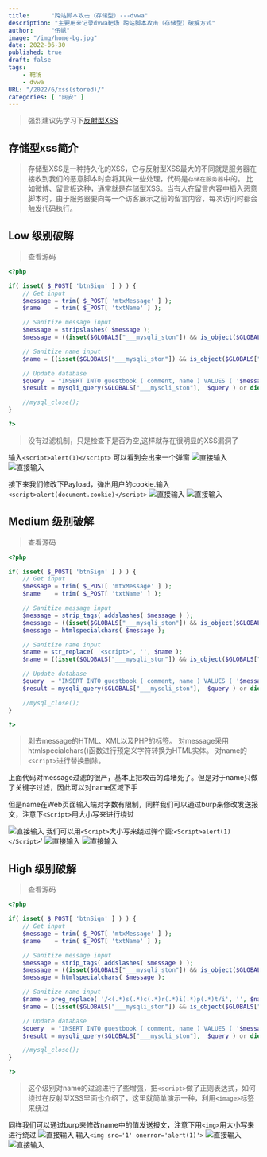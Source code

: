 ```yaml
---
title:      "跨站脚本攻击（存储型）---dvwa"
description: "主要用来记录dvwa靶场 跨站脚本攻击（存储型）破解方式"
author:     "伍帆"
image: "/img/home-bg.jpg"
date: 2022-06-30
published: true
draft: false
tags:
    - 靶场
    - dvwa
URL: "/2022/6/xss(stored)/"
categories: [ "网安" ]
---
```

>强烈建议先学习下[反射型XSS](https://fan-bu-fan.github.io/2022/6/xss(reflected)/)

## 存储型xss简介
>存储型XSS是一种持久化的XSS，它与反射型XSS最大的不同就是服务器在接收到我们的恶意脚本时会将其做一些处理，代码是`存储在服务器`中的。
比如微博、留言板这种，通常就是存储型XSS。当有人在留言内容中插入恶意脚本时，由于服务器要向每一个访客展示之前的留言内容，每次访问时都会触发代码执行。

## Low 级别破解
> 查看源码
```php
<?php

if( isset( $_POST[ 'btnSign' ] ) ) {
    // Get input
    $message = trim( $_POST[ 'mtxMessage' ] );
    $name    = trim( $_POST[ 'txtName' ] );

    // Sanitize message input
    $message = stripslashes( $message );
    $message = ((isset($GLOBALS["___mysqli_ston"]) && is_object($GLOBALS["___mysqli_ston"])) ? mysqli_real_escape_string($GLOBALS["___mysqli_ston"],  $message ) : ((trigger_error("[MySQLConverterToo] Fix the mysql_escape_string() call! This code does not work.", E_USER_ERROR)) ? "" : ""));

    // Sanitize name input
    $name = ((isset($GLOBALS["___mysqli_ston"]) && is_object($GLOBALS["___mysqli_ston"])) ? mysqli_real_escape_string($GLOBALS["___mysqli_ston"],  $name ) : ((trigger_error("[MySQLConverterToo] Fix the mysql_escape_string() call! This code does not work.", E_USER_ERROR)) ? "" : ""));

    // Update database
    $query  = "INSERT INTO guestbook ( comment, name ) VALUES ( '$message', '$name' );";
    $result = mysqli_query($GLOBALS["___mysqli_ston"],  $query ) or die( '<pre>' . ((is_object($GLOBALS["___mysqli_ston"])) ? mysqli_error($GLOBALS["___mysqli_ston"]) : (($___mysqli_res = mysqli_connect_error()) ? $___mysqli_res : false)) . '</pre>' );

    //mysql_close();
}

?> 
```
>没有过滤机制，只是检查下是否为空,这样就存在很明显的XSS漏洞了

输入`<script>alert(1)</script>` 可以看到会出来一个弹窗
![直接输入](/img/xss(stored)/1-2.png)
![直接输入](/img/xss(stored)/1-1.png)


接下来我们修改下Payload，弹出用户的cookie.输入`<script>alert(document.cookie)</script>`
![直接输入](/img/xss(stored)/1-3.png)
![直接输入](/img/xss(stored)/1-4.png)


## Medium 级别破解
> 查看源码
```php
<?php

if( isset( $_POST[ 'btnSign' ] ) ) {
    // Get input
    $message = trim( $_POST[ 'mtxMessage' ] );
    $name    = trim( $_POST[ 'txtName' ] );

    // Sanitize message input
    $message = strip_tags( addslashes( $message ) );
    $message = ((isset($GLOBALS["___mysqli_ston"]) && is_object($GLOBALS["___mysqli_ston"])) ? mysqli_real_escape_string($GLOBALS["___mysqli_ston"],  $message ) : ((trigger_error("[MySQLConverterToo] Fix the mysql_escape_string() call! This code does not work.", E_USER_ERROR)) ? "" : ""));
    $message = htmlspecialchars( $message );

    // Sanitize name input
    $name = str_replace( '<script>', '', $name );
    $name = ((isset($GLOBALS["___mysqli_ston"]) && is_object($GLOBALS["___mysqli_ston"])) ? mysqli_real_escape_string($GLOBALS["___mysqli_ston"],  $name ) : ((trigger_error("[MySQLConverterToo] Fix the mysql_escape_string() call! This code does not work.", E_USER_ERROR)) ? "" : ""));

    // Update database
    $query  = "INSERT INTO guestbook ( comment, name ) VALUES ( '$message', '$name' );";
    $result = mysqli_query($GLOBALS["___mysqli_ston"],  $query ) or die( '<pre>' . ((is_object($GLOBALS["___mysqli_ston"])) ? mysqli_error($GLOBALS["___mysqli_ston"]) : (($___mysqli_res = mysqli_connect_error()) ? $___mysqli_res : false)) . '</pre>' );

    //mysql_close();
}

?> 
```

> 剥去message的HTML、XML以及PHP的标签。
> 对message采用htmlspecialchars()函数进行预定义字符转换为HTML实体。
> 对name的`<script>`进行替换删除。

上面代码对message过滤的很严，基本上把攻击的路堵死了。但是对于name只做了关键字过滤，因此可以对name区域下手

但是name在Web页面输入端对字数有限制，同样我们可以通过burp来修改发送报文，注意下`<Script>`用大小写来进行绕过

![直接输入](/img/xss(stored)/2-1.png)
我们可以用`<Script>`大小写来绕过弹个窗:`<Script>alert(1)</Script>`'
![直接输入](/img/xss(stored)/2-2.png)
![直接输入](/img/xss(stored)/2-3.png)

## High 级别破解
> 查看源码
```php
<?php

if( isset( $_POST[ 'btnSign' ] ) ) {
    // Get input
    $message = trim( $_POST[ 'mtxMessage' ] );
    $name    = trim( $_POST[ 'txtName' ] );

    // Sanitize message input
    $message = strip_tags( addslashes( $message ) );
    $message = ((isset($GLOBALS["___mysqli_ston"]) && is_object($GLOBALS["___mysqli_ston"])) ? mysqli_real_escape_string($GLOBALS["___mysqli_ston"],  $message ) : ((trigger_error("[MySQLConverterToo] Fix the mysql_escape_string() call! This code does not work.", E_USER_ERROR)) ? "" : ""));
    $message = htmlspecialchars( $message );

    // Sanitize name input
    $name = preg_replace( '/<(.*)s(.*)c(.*)r(.*)i(.*)p(.*)t/i', '', $name );
    $name = ((isset($GLOBALS["___mysqli_ston"]) && is_object($GLOBALS["___mysqli_ston"])) ? mysqli_real_escape_string($GLOBALS["___mysqli_ston"],  $name ) : ((trigger_error("[MySQLConverterToo] Fix the mysql_escape_string() call! This code does not work.", E_USER_ERROR)) ? "" : ""));

    // Update database
    $query  = "INSERT INTO guestbook ( comment, name ) VALUES ( '$message', '$name' );";
    $result = mysqli_query($GLOBALS["___mysqli_ston"],  $query ) or die( '<pre>' . ((is_object($GLOBALS["___mysqli_ston"])) ? mysqli_error($GLOBALS["___mysqli_ston"]) : (($___mysqli_res = mysqli_connect_error()) ? $___mysqli_res : false)) . '</pre>' );

    //mysql_close();
}

?> 
```
>这个级别对name的过滤进行了些增强，把`<script>`做了正则表达式，如何绕过在反射型XSS里面也介绍了，这里就简单演示一种，利用`<image>`标签来绕过

同样我们可以通过burp来修改name中的值发送报文，注意下用`<img>`用大小写来进行绕过
![直接输入](/img/xss(stored)/3-1.png)
输入`<img src='1' onerror='alert(1)'>`
![直接输入](/img/xss(stored)/3-2.png)
![直接输入](/img/xss(stored)/3-3.png)